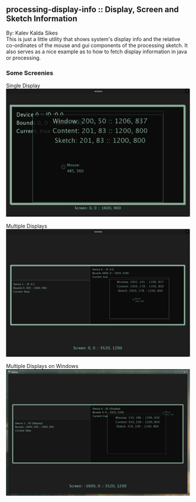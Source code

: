 ## processing-display-info :: Display, Screen and Sketch Information ##

By: Kalev Kalda Sikes  
This is just a little utility that shows system's display info and the relative co-ordinates of the mouse and gui components of the processing sketch. It also serves as a nice example as to how to fetch display information in java or processing.

### Some Screenies

Single Display  
![Single Display](https://raw.githubusercontent.com/KiwiStrongis/processing-display-info/pics/single_display.png)

Multiple Displays  
![Multiple Displays](https://raw.githubusercontent.com/kiwistrongis/processing-display-info/pics/multiple_displays.png)

Multiple Displays on Windows  
![Multiple Displays on Windows](https://raw.githubusercontent.com/kiwistrongis/processing-display-info/pics/multiple_displays_windows.png)
